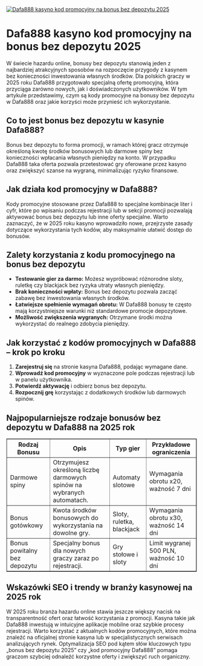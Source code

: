 [![Dafa888 kasyno kod promocyjny na bonus bez depozytu 2025](https://123-caf.pages.dev/gitsignup.png)](https://vrmoo.ru/Bt82HjjY)

<h1>Dafa888 kasyno kod promocyjny na bonus bez depozytu 2025</h1> <p>W świecie hazardu online, bonusy bez depozytu stanowią jeden z najbardziej atrakcyjnych sposobów na rozpoczęcie przygody z kasynem bez konieczności inwestowania własnych środków. Dla polskich graczy w 2025 roku Dafa888 przygotowało specjalną ofertę promocyjną, która przyciąga zarówno nowych, jak i doświadczonych użytkowników. W tym artykule przedstawimy, czym są kody promocyjne na bonusy bez depozytu w Dafa888 oraz jakie korzyści może przynieść ich wykorzystanie.</p>  <h2>Co to jest bonus bez depozytu w kasynie Dafa888?</h2> <p>Bonus bez depozytu to forma promocji, w ramach której gracz otrzymuje określoną kwotę środków bonusowych lub darmowe spiny bez konieczności wpłacania własnych pieniędzy na konto. W przypadku Dafa888 taka oferta pozwala przetestować gry oferowane przez kasyno oraz zwiększyć szanse na wygraną, minimalizując ryzyko finansowe.</p>  <h2>Jak działa kod promocyjny w Dafa888?</h2> <p>Kody promocyjne stosowane przez Dafa888 to specjalne kombinacje liter i cyfr, które po wpisaniu podczas rejestracji lub w sekcji promocji pozwalają aktywować bonus bez depozytu lub inne oferty specjalne. Warto zaznaczyć, że w 2025 roku kasyno wprowadziło nowe, przejrzyste zasady dotyczące wykorzystania tych kodów, aby maksymalnie ułatwić dostęp do bonusów.</p>  <h2>Zalety korzystania z kodu promocyjnego na bonus bez depozytu</h2> <ul>   <li><strong>Testowanie gier za darmo:</strong> Możesz wypróbować różnorodne sloty, ruletkę czy blackjack bez ryzyka utraty własnych pieniędzy.</li>   <li><strong>Brak konieczności wpłaty:</strong> Bonus bez depozytu pozwala zacząć zabawę bez inwestowania własnych środków.</li>   <li><strong>Łatwiejsze spełnienie wymagań obrotu:</strong> W Dafa888 bonusy te często mają korzystniejsze warunki niż standardowe promocje depozytowe.</li>   <li><strong>Możliwość zwiększenia wygranych:</strong> Otrzymane środki można wykorzystać do realnego zdobycia pieniędzy.</li> </ul>  <h2>Jak korzystać z kodów promocyjnych w Dafa888 – krok po kroku</h2> <ol>   <li><strong>Zarejestruj się</strong> na stronie kasyna Dafa888, podając wymagane dane.</li>   <li><strong>Wprowadź kod promocyjny</strong> w wyznaczone pole podczas rejestracji lub w panelu użytkownika.</li>   <li><strong>Potwierdź aktywację</strong> i odbierz bonus bez depozytu.</li>   <li><strong>Rozpocznij grę</strong> korzystając z dodatkowych środków lub darmowych spinów.</li> </ol>  <h2>Najpopularniejsze rodzaje bonusów bez depozytu w Dafa888 na 2025 rok</h2> <table border="1" cellpadding="8" cellspacing="0">   <thead>     <tr>       <th>Rodzaj Bonusu</th>       <th>Opis</th>       <th>Typ gier</th>       <th>Przykładowe ograniczenia</th>     </tr>   </thead>   <tbody>     <tr>       <td>Darmowe spiny</td>       <td>Otrzymujesz określoną liczbę darmowych spinów na wybranych automatach.</td>       <td>Automaty slotowe</td>       <td>Wymagania obrotu x20, ważność 7 dni</td>     </tr>     <tr>       <td>Bonus gotówkowy</td>       <td>Kwota środków bonusowych do wykorzystania na dowolne gry.</td>       <td>Sloty, ruletka, blackjack</td>       <td>Wymagania obrotu x30, ważność 14 dni</td>     </tr>     <tr>       <td>Bonus powitalny bez depozytu</td>       <td>Specjalny bonus dla nowych graczy zaraz po rejestracji.</td>       <td>Gry stołowe i sloty</td>       <td>Limit wygranej 500 PLN, ważność 10 dni</td>     </tr>   </tbody> </table>  <h2>Wskazówki SEO i trendy w branży kasynowej na 2025 rok</h2> <p>W 2025 roku branża hazardu online stawia jeszcze większy nacisk na transparentność ofert oraz łatwość korzystania z promocji. Kasyna takie jak Dafa888 inwestują w intuicyjne aplikacje mobilne oraz szybkie procesy rejestracji. Warto korzystać z aktualnych kodów promocyjnych, które można znaleźć na oficjalnej stronie kasyna lub w specjalistycznych serwisach analizujących rynek. Optymalizacja SEO pod kątem słów kluczowych typu „bonus bez depozytu 2025” czy „kod promocyjny Dafa888” pomaga graczom szybciej odnaleźć korzystne oferty i zwiększyć ruch organiczny.</p>